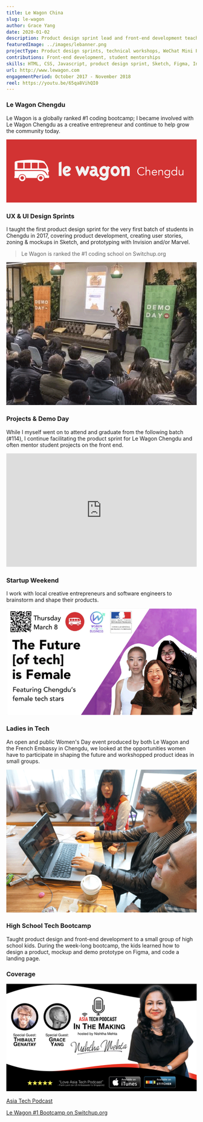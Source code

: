 ```yaml
---
title: Le Wagon China
slug: le-wagon
author: Grace Yang
date: 2020-01-02
description: Product design sprint lead and front-end development teacher for top-ranked fullstack bootcamp. 
featuredImage: ../images/lebanner.png
projectType: Product design sprints, technical workshops, WeChat Mini Programs
contributions: Front-end development, student mentorships
skills: HTML, CSS, Javascript, product design sprint, Sketch, Figma, Invision, project prototyping
url: http://www.lewagon.com
engagementPeriod: October 2017 - November 2018
reel: https://youtu.be/65qa8VihQI0
---
```


### Le Wagon Chengdu

Le Wagon is a globally ranked #1 coding bootcamp; I became involved with Le Wagon Chengdu as a creative entrepreneur and continue to help grow the community today.

![lewagon_cdu](../images/le_1.png)

### UX & UI Design Sprints

I taught the first product design sprint for the very first batch of students in Chengdu in 2017, covering product development, creating user stories, zoning & mockups in Sketch, and prototyping with Invision and/or Marvel.

> Le Wagon is ranked the #1 coding school on Switchup.org

![demoday](../images/le_5.png)

### Projects & Demo Day

While I myself went on to attend and graduate from the following batch (#114), I continue facilitating the product sprint for Le Wagon Chengdu and often mentor student projects on the front end.

<iframe width="100%" height="300px" style="margin: 0 auto" src="https://www.youtube.com/embed/XNI_36wnhZQ" frameborder="0" allow="autoplay; encrypted-media" allowfullscreen></iframe>

### Startup Weekend

I work with local creative entrepreneurs and software engineers to brainstorm and shape their products.

![ladies_in_tech](../images/le_2.png)

### Ladies in Tech

An open and public Women's Day event produced by both Le Wagon and the French Embassy in Chengdu, we looked at the opportunities women have to participate in shaping the future and workshopped product ideas in small groups.

![teach](../images/le_4.png)

### High School Tech Bootcamp

Taught product design and front-end development to a small group of high school kids. During the week-long bootcamp, the kids learned how to design a product, mockup and demo prototype on Figma, and code a landing page.

### Coverage

![asiaintech](../images/le_6.jpeg)

<a href="http://www.atpstories.com/in-the-making-with-thibault-and-grace-le-wagon-nsh4/" target="_blank" rel="noopener">Asia Tech Podcast</a>

<a href="https://www.switchup.org/bootcamps/le-wagon" target="_blank" rel="noopener">Le Wagon #1 Bootcamp on Switchup.org</a>